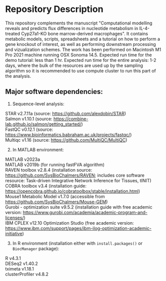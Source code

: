 # **Repository Description**

This repository complements the manuscript "Computational modelling reveals and predicts flux differences in nucleotide metabolism in IL-4-treated Cyp27a1-KO bone marrow-derived macrophages". It contains metabolic models, scripts, spreadsheets and a tutorial on how to perform a gene knockout of interest, as well as performing downstream processing and vizualization schemes. The work has been performed on Macintosh M1 Pro 2021 machine running OSX Sonoma 14.5. Expected run time for the demo tutorial: less than 1 hr. Expected run time for the entire analysis: 1-2 days, where the bulk of the resources are used up by the sampling algorithm so it is recommended to use compute cluster to run this part of the analysis.

## Major software dependencies:

1) Sequence-level analysis:

STAR v2.7.11a (source: https://github.com/alexdobin/STAR) <br />
Salmon v1.10.1 (source: https://combine-lab.github.io/salmon/getting_started/) <br />
FastQC v0.12.1 (source: https://www.bioinformatics.babraham.ac.uk/projects/fastqc/) <br />
Multiqc v1.16 (source: https://github.com/MultiQC/MultiQC) <br />

2) In MATLAB environment:

MATLAB v2023a <br />
MATLAB v2019b (for running fastFVA algorithm) <br />
RAVEN toolbox v2.8.4 (installation source: https://github.com/SysBioChalmers/RAVEN; includes core software resource: Task-driven Integrative Network Inference for Tissues, tINIT) <br />
COBRA toolbox v3.4 (installation guide: https://opencobra.github.io/cobratoolbox/stable/installation.html) <br />
Mouse1 Metabolic Model v1.7.0 (accessible from https://github.com/SysBioChalmers/Mouse-GEM) <br />
Gurobi - optimization suite v9.5.2 (installation guide with free academic version: https://www.gurobi.com/academia/academic-program-and-licenses/) <br />
IBM CPLEX v12.10 Optimization Studio (free academic version: https://www.ibm.com/support/pages/ibm-ilog-optimization-academic-initiative) <br />



3) In R environment (installation either with `install.packages()` or `BiocManager` package):

R v4.3.1 <br />
DESeq2 v1.40.2 <br />
tximeta v1.18.1 <br />
clusterProfiler v4.8.2 <br />

 
